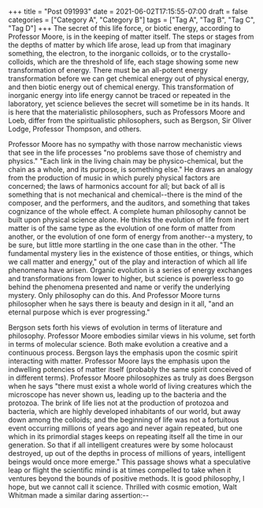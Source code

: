 +++
title = "Post 091993"
date = 2021-06-02T17:15:55-07:00
draft = false
categories = ["Category A", "Category B"]
tags = ["Tag A", "Tag B", "Tag C", "Tag D"]
+++
The secret of this life force, or biotic energy, according to Professor Moore, is in the keeping of matter itself. The steps or stages from the depths of matter by which life arose, lead up from that imaginary something, the electron, to the inorganic colloids, or to the crystallo-colloids, which are the threshold of life, each stage showing some new transformation of energy. There must be an all-potent energy transformation before we can get chemical energy out of physical energy, and then biotic energy out of chemical energy. This transformation of inorganic energy into life energy cannot be traced or repeated in the laboratory, yet science believes the secret will sometime be in its hands. It is here that the materialistic philosophers, such as Professors Moore and Loeb, differ from the spiritualistic philosophers, such as Bergson, Sir Oliver Lodge, Professor Thompson, and others.

Professor Moore has no sympathy with those narrow mechanistic views that see in the life processes "no problems save those of chemistry and physics." "Each link in the living chain may be physico-chemical, but the chain as a whole, and its purpose, is something else." He draws an analogy from the production of music in which purely physical factors are concerned; the laws of harmonics account for all; but back of all is something that is not mechanical and chemical--there is the mind of the composer, and the performers, and the auditors, and something that takes cognizance of the whole effect. A complete human philosophy cannot be built upon physical science alone. He thinks the evolution of life from inert matter is of the same type as the evolution of one form of matter from another, or the evolution of one form of energy from another--a mystery, to be sure, but little more startling in the one case than in the other. "The fundamental mystery lies in the existence of those entities, or things, which we call matter and energy," out of the play and interaction of which all life phenomena have arisen. Organic evolution is a series of energy exchanges and transformations from lower to higher, but science is powerless to go behind the phenomena presented and name or verify the underlying mystery. Only philosophy can do this. And Professor Moore turns philosopher when he says there is beauty and design in it all, "and an eternal purpose which is ever progressing."

Bergson sets forth his views of evolution in terms of literature and philosophy. Professor Moore embodies similar views in his volume, set forth in terms of molecular science. Both make evolution a creative and a continuous process. Bergson lays the emphasis upon the cosmic spirit interacting with matter. Professor Moore lays the emphasis upon the indwelling potencies of matter itself (probably the same spirit conceived of in different terms). Professor Moore philosophizes as truly as does Bergson when he says "there must exist a whole world of living creatures which the microscope has never shown us, leading up to the bacteria and the protozoa. The brink of life lies not at the production of protozoa and bacteria, which are highly developed inhabitants of our world, but away down among the colloids; and the beginning of life was not a fortuitous event occurring millions of years ago and never again repeated, but one which in its primordial stages keeps on repeating itself all the time in our generation. So that if all intelligent creatures were by some holocaust destroyed, up out of the depths in process of millions of years, intelligent beings would once more emerge." This passage shows what a speculative leap or flight the scientific mind is at times compelled to take when it ventures beyond the bounds of positive methods. It is good philosophy, I hope, but we cannot call it science. Thrilled with cosmic emotion, Walt Whitman made a similar daring assertion:--
